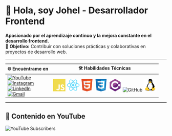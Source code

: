 # 👋 Hola, soy Johel - Desarrollador Frontend

**Apasionado por el aprendizaje continuo y la mejora constante en el desarrollo frontend.**  
🎯 **Objetivo:** Contribuir con soluciones prácticas y colaborativas en proyectos de desarrollo web.

---

| 🌐 Encuéntrame en                                                                 | 🛠️ Habilidades Técnicas                                                                 |
|----------------------------------------------------------------------------------|----------------------------------------------------------------------------------------|
| <a href="https://www.youtube.com/channel/UCYdpt-6FFX_n-RL81jkxTCg?sub_confirmation=1" target="_blank"> <img src="https://img.shields.io/badge/YouTube-FF0000?style=for-the-badge&logo=youtube&logoColor=white" alt="YouTube"> </a> <br> <a href="https://www.instagram.com/johel0rmr/" target="_blank"> <img src="https://img.shields.io/badge/Instagram-E4405F?style=for-the-badge&logo=instagram&logoColor=white" alt="Instagram"> </a> <br> <a href="https://www.linkedin.com/in/johelroque/" target="_blank"> <img src="https://img.shields.io/badge/LinkedIn-0077B5?style=for-the-badge&logo=linkedin&logoColor=white" alt="LinkedIn"> </a> <br> <a href="mailto:johel0rmr@gmail.com"> <img src="https://img.shields.io/badge/Gmail-D14836?style=for-the-badge&logo=gmail&logoColor=white" alt="Gmail"> </a> | <img src="https://raw.githubusercontent.com/devicons/devicon/master/icons/javascript/javascript-plain.svg" alt="JavaScript" width="40" height="40" title="JavaScript"/> <img src="https://raw.githubusercontent.com/devicons/devicon/master/icons/react/react-original.svg" alt="React" width="40" height="40" title="React"/> <img src="https://raw.githubusercontent.com/devicons/devicon/master/icons/html5/html5-original.svg" alt="HTML5" width="40" height="40" title="HTML5"/> <img src="https://raw.githubusercontent.com/devicons/devicon/master/icons/css3/css3-original.svg" alt="CSS3" width="40" height="40" title="CSS3"/> <img src="https://raw.githubusercontent.com/devicons/devicon/master/icons/csharp/csharp-original.svg" alt="C#" width="40" height="40" title="C#"/> <img src="https://github.com/duribeiro/duribeiro/blob/main/assets/GitHub.png" alt="GitHub" width="40" height="40" title="GitHub"/> <img src="https://raw.githubusercontent.com/devicons/devicon/master/icons/linux/linux-original.svg" alt="Linux" width="40" height="40" title="Linux"/> |

---

## 🎥 Contenido en YouTube

![YouTube Subscribers](https://img.shields.io/youtube/channel/subscribers/UCYdpt-6FFX_n-RL81jkxTCg?label=Dcoding&style=social)
